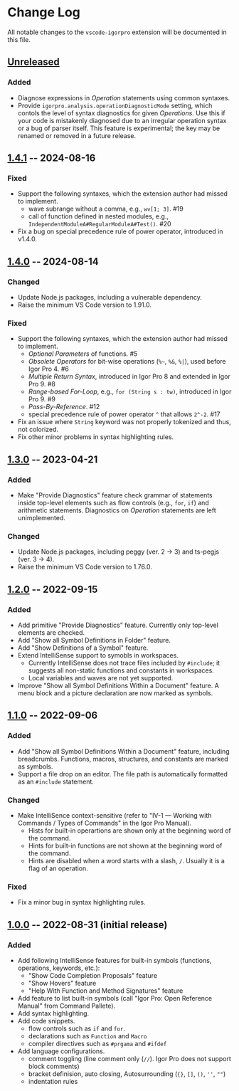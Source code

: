 # Change Log

All notable changes to the `vscode-igorpro` extension will be documented in this file.

## [Unreleased]

### Added

- Diagnose expressions in _Operation_ statements using common syntaxes.
- Provide `igorpro.analysis.operationDiagnosticMode` setting, which contols the level of syntax diagnostics for given _Operations_. Use this if your code is mistakenly diagnosed due to an irregular operation syntax or a bug of parser itself. This feature is experimental; the key may be renamed or removed in a future release.

## [1.4.1] -- 2024-08-16

### Fixed

- Support the following syntaxes, which the extension author had missed to implement.
  - wave subrange without a comma, e.g., `wv[1; 3]`. #19
  - call of function defined in nested modules, e.g., `IndependentModuleA#RegularModuleA#Test()`. #20
- Fix a bug on special precedence rule of power operator, introduced in v1.4.0.

## [1.4.0] -- 2024-08-14

### Changed

- Update Node.js packages, including a vulnerable dependency.
- Raise the minimum VS Code version to 1.91.0.

### Fixed

- Support the following syntaxes, which the extension author had missed to implement.
  - _Optional Parameters_ of functions. #5
  - _Obsolete Operators_ for bit-wise operations (`%~`, `%&`, `%|`), used before Igor Pro 4. #6
  - _Multiple Return Syntax_, introduced in Igor Pro 8 and extended in Igor Pro 9. #8
  - _Range-based For-Loop_, e.g., `for (String s : tw)`, introduced in Igor Pro 9. #9
  - _Pass-By-Reference_. #12
  - special precedence rule of power operator `^` that allows `2^-2`. #17
- Fix an issue where `String` keyword was not properly tokenized and thus, not colorized.
- Fix other minor problems in syntax highlighting rules.

## [1.3.0] -- 2023-04-21

### Added

- Make "Provide Diagnostics" feature check grammar of statements inside top-level elements such as flow controls (e.g., `for`, `if`) and arithmetic statements. Diagnostics on _Operation_ statements are left unimplemented.

### Changed

- Update Node.js packages, including peggy (ver. 2 -> 3) and ts-pegjs (ver. 3 -> 4).
- Raise the minimum VS Code version to 1.76.0.

## [1.2.0] -- 2022-09-15

### Added

- Add primitive "Provide Diagnostics" feature. Currently only top-level elements are checked.
- Add "Show all Symbol Definitions in Folder" feature.
- Add "Show Definitions of a Symbol" feature.
- Extend IntelliSense support to symobls in workspaces.
  - Currently IntelliSense does not trace files included by `#include`; it suggests all non-static functions and constants in workspaces.
  - Local variables and waves are not yet supported.
- Improve "Show all Symbol Definitions Within a Document" feature. A menu block and a picture declaration are now marked as symbols.
  
## [1.1.0] -- 2022-09-06

### Added

- Add "Show all Symbol Definitions Within a Document" feature, including breadcrumbs. Functions, macros, structures, and constants are marked as symbols.
- Support a file drop on an editor. The file path is automatically formatted as an `#include` statement.

### Changed

- Make IntelliSence context-sensitive (refer to "IV-1 — Working with Commands / Types of Commands" in the Igor Pro Manual).
  - Hists for built-in operartions are shown only at the beginning word of the command.
  - Hints for built-in functions are not shown at the beginning word of the command.
  - Hints are disabled when a word starts with a slash, `/`. Usually it is a flag of an operation.

### Fixed

- Fix a minor bug in syntax highlighting rules.

## [1.0.0] -- 2022-08-31 (initial release)

### Added

- Add following IntelliSense features for built-in symbols (functions, operations, keywords, etc.):
  - "Show Code Completion Proposals" feature
  - "Show Hovers" feature
  - "Help With Function and Method Signatures" feature
- Add feature to list built-in symbols (call "Igor Pro: Open Reference Manual" from Command Pallete).
- Add syntax highlighting.
- Add code snippets.
  - flow controls such as `if` and `for`.
  - declarations such as `Function` and `Macro`
  - compiler directives such as `#prgama` and `#ifdef`
- Add language configurations.
  - comment toggling (line comment only (`//`). Igor Pro does not support block comments)
  - bracket definision, auto closing, Autosurrounding (`{}`, `[]`, `()`, `''`, `""`)
  - indentation rules

[Unreleased]: https://github.com/fujidana/vscode-igorpro/compare/v1.4.1...HEAD
[1.4.1]: https://github.com/fujidana/vscode-igorpro/compare/v1.4.0...v1.4.1
[1.4.0]: https://github.com/fujidana/vscode-igorpro/compare/v1.3.0...v1.4.0
[1.3.0]: https://github.com/fujidana/vscode-igorpro/compare/v1.2.0...v1.3.0
[1.2.0]: https://github.com/fujidana/vscode-igorpro/compare/v1.1.0...v1.2.0
[1.1.0]: https://github.com/fujidana/vscode-igorpro/compare/v1.0.0...v1.1.0
[1.0.0]: https://github.com/fujidana/vscode-igorpro/releases/tag/v1.0.0
